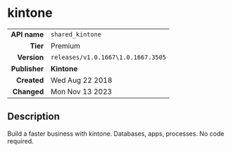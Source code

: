 # kintone
| | |
|-:|-|
|**API name**|`shared_kintone`|
|**Tier**|Premium|
|**Version**|`releases/v1.0.1667\1.0.1667.3505`|
|**Publisher**|**Kintone**|
|**Created**|Wed Aug 22 2018|
|**Changed**|Mon Nov 13 2023|

## Description
Build a faster business with kintone. Databases, apps, processes. No code required.
